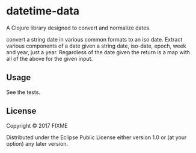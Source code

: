 # datetime-data

A Clojure library designed to convert and normalize dates.

convert a string date in various common formats to an iso date.
Extract various components of a date given a string date, iso-date, epoch, week and year, just a year.
Regardless of the date given the return is a map with all of the above for the given input.

## Usage

See the tests.

## License

Copyright © 2017 FIXME

Distributed under the Eclipse Public License either version 1.0 or (at
your option) any later version.
